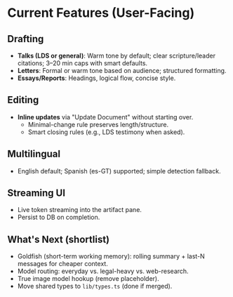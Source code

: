 # Current Features (User-Facing)

## Drafting
- **Talks (LDS or general)**: Warm tone by default; clear scripture/leader citations; 3–20 min caps with smart defaults.
- **Letters**: Formal or warm tone based on audience; structured formatting.
- **Essays/Reports**: Headings, logical flow, concise style.

## Editing
- **Inline updates** via "Update Document" without starting over.
  - Minimal-change rule preserves length/structure.
  - Smart closing rules (e.g., LDS testimony when asked).

## Multilingual
- English default; Spanish (es-GT) supported; simple detection fallback.

## Streaming UI
- Live token streaming into the artifact pane.
- Persist to DB on completion.

## What's Next (shortlist)
- Goldfish (short-term working memory): rolling summary + last-N messages for cheaper context.
- Model routing: everyday vs. legal-heavy vs. web-research.
- True image model hookup (remove placeholder).
- Move shared types to `lib/types.ts` (done if merged).
